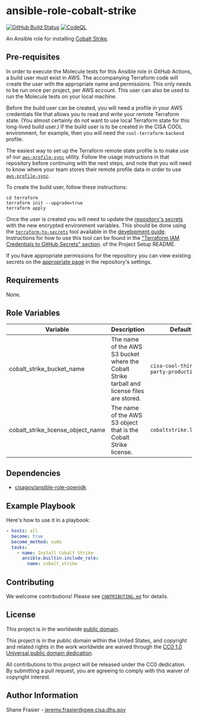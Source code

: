 # ansible-role-cobalt-strike #

[![GitHub Build Status](https://github.com/cisagov/ansible-role-cobalt-strike/workflows/build/badge.svg)](https://github.com/cisagov/ansible-role-cobalt-strike/actions)
[![CodeQL](https://github.com/cisagov/ansible-role-cobalt-strike/workflows/CodeQL/badge.svg)](https://github.com/cisagov/ansible-role-cobalt-strike/actions/workflows/codeql-analysis.yml)

An Ansible role for installing [Cobalt
Strike](https://www.cobaltstrike.com/).

## Pre-requisites ##

In order to execute the Molecule tests for this Ansible role in GitHub
Actions, a build user must exist in AWS. The accompanying Terraform
code will create the user with the appropriate name and
permissions. This only needs to be run once per project, per AWS
account. This user can also be used to run the Molecule tests on your
local machine.

Before the build user can be created, you will need a profile in your
AWS credentials file that allows you to read and write your remote
Terraform state.  (You almost certainly do not want to use local
Terraform state for this long-lived build user.)  If the build user is
to be created in the CISA COOL environment, for example, then you will
need the `cool-terraform-backend` profile.

The easiest way to set up the Terraform remote state profile is to
make use of our
[`aws-profile-sync`](https://github.com/cisagov/aws-profile-sync)
utility. Follow the usage instructions in that repository before
continuing with the next steps, and note that you will need to know
where your team stores their remote profile data in order to use
[`aws-profile-sync`](https://github.com/cisagov/aws-profile-sync).

To create the build user, follow these instructions:

```console
cd terraform
terraform init --upgrade=true
terraform apply
```

Once the user is created you will need to update the [repository's
secrets](https://help.github.com/en/actions/configuring-and-managing-workflows/creating-and-storing-encrypted-secrets)
with the new encrypted environment variables. This should be done
using the
[`terraform-to-secrets`](https://github.com/cisagov/development-guide/tree/develop/project_setup#terraform-iam-credentials-to-github-secrets-)
tool available in the [development
guide](https://github.com/cisagov/development-guide). Instructions for
how to use this tool can be found in the ["Terraform IAM Credentials
to GitHub Secrets"
section](https://github.com/cisagov/development-guide/tree/develop/project_setup#terraform-iam-credentials-to-github-secrets-).
of the Project Setup README.

If you have appropriate permissions for the repository you can view
existing secrets on the [appropriate
page](https://github.com/cisagov/ansible-role-cobalt-strike/settings/secrets)
in the repository's settings.

## Requirements ##

None.

## Role Variables ##

| Variable | Description | Default | Required |
|----------|-------------|---------|----------|
| cobalt_strike_bucket_name | The name of the AWS S3 bucket where the Cobalt Strike tarball and license files are stored. | `cisa-cool-third-party-production` | No |
| cobalt_strike_license_object_name | The name of the AWS S3 object that is the Cobalt Strike license. | `cobaltstrike.license` | No |

## Dependencies ##

- [cisagov/ansible-role-openjdk](https://github.com/cisagov/ansible-role-openjdk)

## Example Playbook ##

Here's how to use it in a playbook:

```yaml
- hosts: all
  become: true
  become_method: sudo
  tasks:
    - name: Install Cobalt Strike
      ansible.builtin.include_role:
        name: cobalt_strike
```

## Contributing ##

We welcome contributions!  Please see [`CONTRIBUTING.md`](CONTRIBUTING.md) for
details.

## License ##

This project is in the worldwide [public domain](LICENSE).

This project is in the public domain within the United States, and
copyright and related rights in the work worldwide are waived through
the [CC0 1.0 Universal public domain
dedication](https://creativecommons.org/publicdomain/zero/1.0/).

All contributions to this project will be released under the CC0
dedication. By submitting a pull request, you are agreeing to comply
with this waiver of copyright interest.

## Author Information ##

Shane Frasier - <jeremy.frasier@gwe.cisa.dhs.gov>
